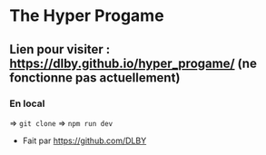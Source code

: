 # The Hyper Progame

## Lien pour visiter : https://dlby.github.io/hyper_progame/ (ne fonctionne pas actuellement)

### En local

=> `git clone` => `npm run dev`


* Fait par https://github.com/DLBY

